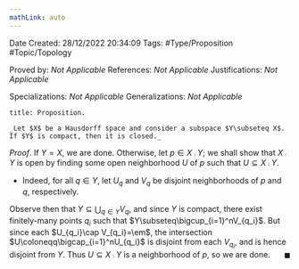 ```yaml
---
mathLink: auto
---
```


<div class="topSpace"></div>

Date Created: 28/12/2022 20:34:09
Tags: #Type/Proposition #Topic/Topology

Proved by: _Not Applicable_
References: _Not Applicable_
Justifications: _Not Applicable_

Specializations: _Not Applicable_
Generalizations: _Not Applicable_

``` ad-Proposition
title: Proposition.

_Let $X$ be a Hausdorff space and consider a subspace $Y\subseteq X$. If $Y$ is compact, then it is closed._

```

_Proof_. If $Y=X$, we are done. Otherwise, let $p\in X\comp Y$; we shall show that $X\comp Y$ is open by finding some open neighborhood $U$ of $p$ such that $U\subseteq X\comp Y$.
* Indeed, for all $q\in Y$, let $U_q$ and $V_q$ be disjoint neighborhoods of $p$ and $q$, respectively.

Observe then that $Y\subseteq\bigcup_{q\in Y}V_q$, and since $Y$ is compact, there exist finitely-many points $q_i$ such that $Y\subseteq\bigcup_{i=1}^nV_{q_i}$. But since each $U_{q_i}\cap V_{q_i}=\em$, the intersection $U\coloneqq\bigcap_{i=1}^nU_{q_i}$ is disjoint from each $V_{q_i}$, and is hence disjoint from $Y$. Thus $U\subseteq X\comp Y$ is a neighborhood of $p$, so we are done.<span style="float:right;">$\blacksquare$</span>
